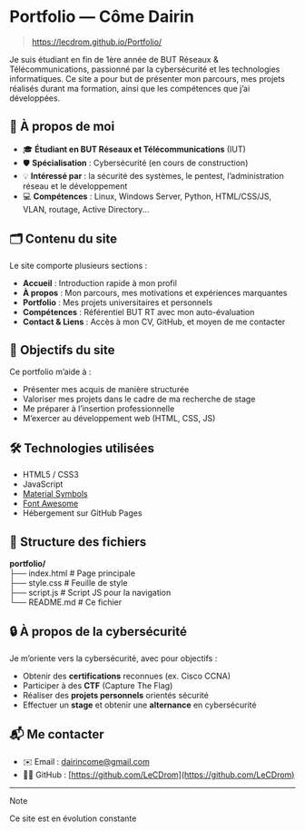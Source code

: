 # Portfolio — Côme Dairin

> https://lecdrom.github.io/Portfolio/

Je suis étudiant en fin de 1ère année de BUT Réseaux & Télécommunications, passionné par la cybersécurité et les technologies informatiques. Ce site a pour but de présenter mon parcours, mes projets réalisés durant ma formation, ainsi que les compétences que j’ai développées.

## 🔎 À propos de moi

- 🎓 **Étudiant en BUT Réseaux et Télécommunications** (IUT)
- 🛡️ **Spécialisation** : Cybersécurité (en cours de construction)
- 💡 **Intéressé par** : la sécurité des systèmes, le pentest, l’administration réseau et le développement
- 💻 **Compétences** : Linux, Windows Server, Python, HTML/CSS/JS, VLAN, routage, Active Directory...

## 🗂️ Contenu du site

Le site comporte plusieurs sections :

- **Accueil** : Introduction rapide à mon profil
- **À propos** : Mon parcours, mes motivations et expériences marquantes
- **Portfolio** : Mes projets universitaires et personnels
- **Compétences** : Référentiel BUT RT avec mon auto-évaluation
- **Contact & Liens** : Accès à mon CV, GitHub, et moyen de me contacter

## 🚀 Objectifs du site

Ce portfolio m’aide à :

- Présenter mes acquis de manière structurée
- Valoriser mes projets dans le cadre de ma recherche de stage
- Me préparer à l’insertion professionnelle
- M’exercer au développement web (HTML, CSS, JS)

## 🛠️ Technologies utilisées

- HTML5 / CSS3
- JavaScript
- [Material Symbols](https://fonts.google.com/icons)
- [Font Awesome](https://fontawesome.com/)
- Hébergement sur GitHub Pages

## 📁 Structure des fichiers

**portfolio/**  
├── index.html # Page principale  
├── style.css # Feuille de style  
├── script.js # Script JS pour la navigation  
└── README.md # Ce fichier

## 🔒 À propos de la cybersécurité

Je m’oriente vers la cybersécurité, avec pour objectifs :
- Obtenir des **certifications** reconnues (ex. Cisco CCNA)
- Participer à des **CTF** (Capture The Flag)
- Réaliser des **projets personnels** orientés sécurité
- Effectuer un **stage** et obtenir une **alternance** en cybersécurité

## 📬 Me contacter

- ✉️ Email : [dairincome@gmail.com](mailto:dairincome@gmail.com)
- 🧑‍💻 GitHub : [https://github.com/LeCDrom](https://github.com/LeCDrom)

---

> [!NOTE]
> Ce site est en évolution constante
